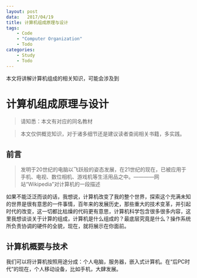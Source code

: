 ```yaml
---
layout: post
data:   2017/04/19
title: 计算机组成原理与设计
tags:
    - Code
    - "Computer Organization"
    - Todo
categories:
    - Study
    - Todo
---
```


本文将讲解计算机组成的相关知识，可能会涉及到

# 计算机组成原理与设计
> 请知悉：本文有对应的同名教材

> 本文仅供概览知识，对于诸多细节还是建议读者查阅相关书籍，多实践。

## 前言

> 发明于20世纪的电脑以飞跃般的姿态发展，在21世纪的现在，已被应用于手机、电视、数位相机、游戏机等生活用品之中。————网站“Wikipedia”对计算机的一段描述

如果不能泛泛而谈的话，我想说，计算机改变了我的整个世界，探索这个充满未知的世界是很有意思的一件事情，百年来的发展历史，那些重大的技术变革，并引起时代的改变，这一切都比枯燥的代码更有意思，计算机科学包含很多很多内容，这里我想谈谈关于计算的组成，计算机是什么组成的？最底层究竟是什么？操作系统所负责协调的硬件的全貌，现在，就将展示在你面前。

## 计算机概要与技术

我们可以将计算机按照用途分成：个人电脑，服务器，嵌入式计算机。在“后PC时代”的现在，个人移动设备，比如手机，大肆发展。


